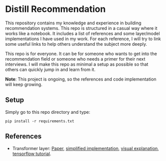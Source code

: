# Distill Recommendation
This repository contains my knowledge and experience in building recommendation systems. This repo is structured in a 
casual way where it works like a notebook. It includes a list of references and some layer/model implementations I have used in my work. For each reference, I will try to link some useful links to help others understand the subject more deeply.

This repo is for everyone. It can be for someone who wants to get into the recommendation field or someone who needs a primer for
their next interviews. I will make this repo as minimal a setup as possible so that others can quickly jump in and
learn from it.

**Note**: This project is ongoing, so the references and code implementation will keep growing.

## Setup
Simply go to this repo directory and type:
```
pip install -r requirements.txt
```

## References
- Transformer layer: [Paper](https://arxiv.org/pdf/1706.03762.pdf), 
[simplified implementation](https://github.com/Elvenson/distill_recommendation/blob/baobui/transformer/layers.py#L80), 
[visual explanation](http://jalammar.github.io/illustrated-transformer/), 
[tensorflow tutorial](https://www.tensorflow.org/text/tutorials/transformer).

